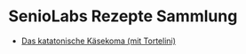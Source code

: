 # SenioLabs Rezepte Sammlung

- [Das katatonische Käsekoma (mit Tortelini)](katatonisches_kaese_koma.md)